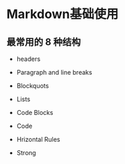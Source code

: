 # Markdown基础使用

## 最常用的 8 种结构

* headers

* Paragraph  and line breaks

* Blockquots

* Lists

* Code Blocks

* Code

* Hrizontal Rules

* Strong

  

  

  


